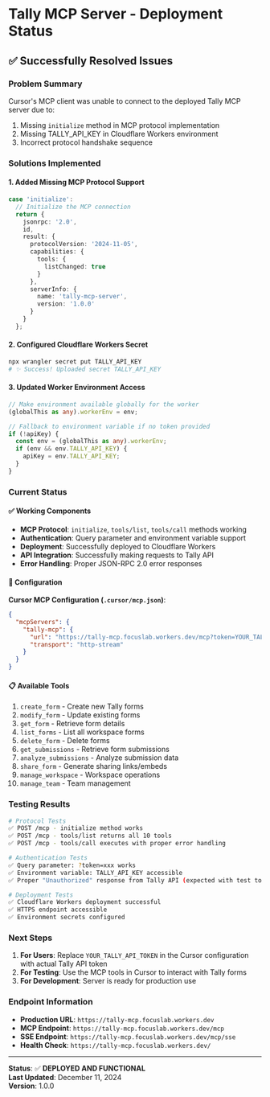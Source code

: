 # Tally MCP Server - Deployment Status

## ✅ Successfully Resolved Issues

### Problem Summary
Cursor's MCP client was unable to connect to the deployed Tally MCP server due to:
1. Missing `initialize` method in MCP protocol implementation
2. Missing TALLY_API_KEY in Cloudflare Workers environment
3. Incorrect protocol handshake sequence

### Solutions Implemented

#### 1. Added Missing MCP Protocol Support
```typescript
case 'initialize':
  // Initialize the MCP connection
  return {
    jsonrpc: '2.0',
    id,
    result: {
      protocolVersion: '2024-11-05',
      capabilities: {
        tools: {
          listChanged: true
        }
      },
      serverInfo: {
        name: 'tally-mcp-server',
        version: '1.0.0'
      }
    }
  };
```

#### 2. Configured Cloudflare Workers Secret
```bash
npx wrangler secret put TALLY_API_KEY
# ✨ Success! Uploaded secret TALLY_API_KEY
```

#### 3. Updated Worker Environment Access
```typescript
// Make environment available globally for the worker
(globalThis as any).workerEnv = env;

// Fallback to environment variable if no token provided
if (!apiKey) {
  const env = (globalThis as any).workerEnv;
  if (env && env.TALLY_API_KEY) {
    apiKey = env.TALLY_API_KEY;
  }
}
```

### Current Status

#### ✅ Working Components
- **MCP Protocol**: `initialize`, `tools/list`, `tools/call` methods working
- **Authentication**: Query parameter and environment variable support
- **Deployment**: Successfully deployed to Cloudflare Workers
- **API Integration**: Successfully making requests to Tally API
- **Error Handling**: Proper JSON-RPC 2.0 error responses

#### 🔧 Configuration
**Cursor MCP Configuration (`.cursor/mcp.json`)**:
```json
{
  "mcpServers": {
    "tally-mcp": {
      "url": "https://tally-mcp.focuslab.workers.dev/mcp?token=YOUR_TALLY_API_TOKEN",
      "transport": "http-stream"
    }
  }
}
```

#### 📋 Available Tools
1. `create_form` - Create new Tally forms
2. `modify_form` - Update existing forms
3. `get_form` - Retrieve form details
4. `list_forms` - List all workspace forms
5. `delete_form` - Delete forms
6. `get_submissions` - Retrieve form submissions
7. `analyze_submissions` - Analyze submission data
8. `share_form` - Generate sharing links/embeds
9. `manage_workspace` - Workspace operations
10. `manage_team` - Team management

### Testing Results

```bash
# Protocol Tests
✅ POST /mcp - initialize method works
✅ POST /mcp - tools/list returns all 10 tools
✅ POST /mcp - tools/call executes with proper error handling

# Authentication Tests  
✅ Query parameter: ?token=xxx works
✅ Environment variable: TALLY_API_KEY accessible
✅ Proper "Unauthorized" response from Tally API (expected with test tokens)

# Deployment Tests
✅ Cloudflare Workers deployment successful
✅ HTTPS endpoint accessible
✅ Environment secrets configured
```

### Next Steps

1. **For Users**: Replace `YOUR_TALLY_API_TOKEN` in the Cursor configuration with actual Tally API token
2. **For Testing**: Use the MCP tools in Cursor to interact with Tally forms
3. **For Development**: Server is ready for production use

### Endpoint Information

- **Production URL**: `https://tally-mcp.focuslab.workers.dev`
- **MCP Endpoint**: `https://tally-mcp.focuslab.workers.dev/mcp`
- **SSE Endpoint**: `https://tally-mcp.focuslab.workers.dev/mcp/sse`
- **Health Check**: `https://tally-mcp.focuslab.workers.dev/`

---

**Status**: ✅ **DEPLOYED AND FUNCTIONAL**  
**Last Updated**: December 11, 2024  
**Version**: 1.0.0 